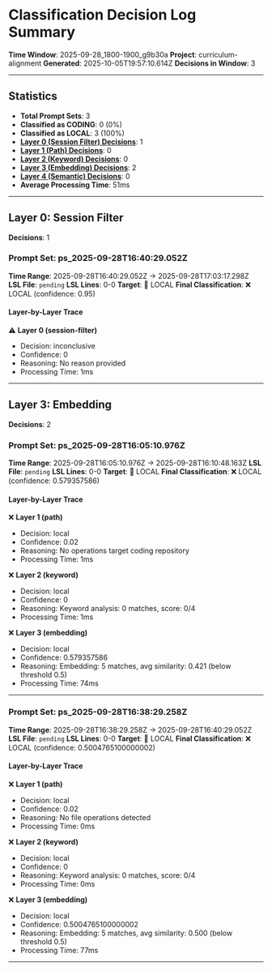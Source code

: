 # Classification Decision Log Summary

**Time Window**: 2025-09-28_1800-1900_g9b30a
**Project**: curriculum-alignment
**Generated**: 2025-10-05T19:57:10.614Z
**Decisions in Window**: 3

---

## Statistics

- **Total Prompt Sets**: 3
- **Classified as CODING**: 0 (0%)
- **Classified as LOCAL**: 3 (100%)
- **[Layer 0 (Session Filter) Decisions](#layer-0-session-filter)**: 1
- **[Layer 1 (Path) Decisions](#layer-1-path)**: 0
- **[Layer 2 (Keyword) Decisions](#layer-2-keyword)**: 0
- **[Layer 3 (Embedding) Decisions](#layer-3-embedding)**: 2
- **[Layer 4 (Semantic) Decisions](#layer-4-semantic)**: 0
- **Average Processing Time**: 51ms

---

## Layer 0: Session Filter

**Decisions**: 1

### Prompt Set: ps_2025-09-28T16:40:29.052Z

**Time Range**: 2025-09-28T16:40:29.052Z → 2025-09-28T17:03:17.298Z
**LSL File**: `pending`
**LSL Lines**: 0-0
**Target**: 📍 LOCAL
**Final Classification**: ❌ LOCAL (confidence: 0.95)

#### Layer-by-Layer Trace

⚠️ **Layer 0 (session-filter)**
- Decision: inconclusive
- Confidence: 0
- Reasoning: No reason provided
- Processing Time: 1ms

---

## Layer 3: Embedding

**Decisions**: 2

### Prompt Set: ps_2025-09-28T16:05:10.976Z

**Time Range**: 2025-09-28T16:05:10.976Z → 2025-09-28T16:10:48.163Z
**LSL File**: `pending`
**LSL Lines**: 0-0
**Target**: 📍 LOCAL
**Final Classification**: ❌ LOCAL (confidence: 0.579357586)

#### Layer-by-Layer Trace

❌ **Layer 1 (path)**
- Decision: local
- Confidence: 0.02
- Reasoning: No operations target coding repository
- Processing Time: 1ms

❌ **Layer 2 (keyword)**
- Decision: local
- Confidence: 0
- Reasoning: Keyword analysis: 0 matches, score: 0/4
- Processing Time: 1ms

❌ **Layer 3 (embedding)**
- Decision: local
- Confidence: 0.579357586
- Reasoning: Embedding: 5 matches, avg similarity: 0.421 (below threshold 0.5)
- Processing Time: 74ms

---

### Prompt Set: ps_2025-09-28T16:38:29.258Z

**Time Range**: 2025-09-28T16:38:29.258Z → 2025-09-28T16:40:29.052Z
**LSL File**: `pending`
**LSL Lines**: 0-0
**Target**: 📍 LOCAL
**Final Classification**: ❌ LOCAL (confidence: 0.5004765100000002)

#### Layer-by-Layer Trace

❌ **Layer 1 (path)**
- Decision: local
- Confidence: 0.02
- Reasoning: No file operations detected
- Processing Time: 0ms

❌ **Layer 2 (keyword)**
- Decision: local
- Confidence: 0
- Reasoning: Keyword analysis: 0 matches, score: 0/4
- Processing Time: 0ms

❌ **Layer 3 (embedding)**
- Decision: local
- Confidence: 0.5004765100000002
- Reasoning: Embedding: 5 matches, avg similarity: 0.500 (below threshold 0.5)
- Processing Time: 77ms

---

